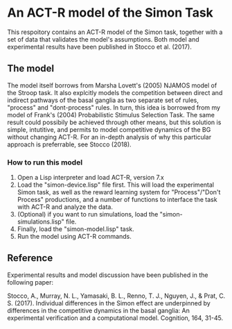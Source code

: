 # An ACT-R model of the Simon Task

This respoitory contains an ACT-R model of the Simon task, together with a set of data that
validates the model's assumptions.  Both model and experimental results have been published 
in Stocco et al. (2017).

## The model 
The model itself borrows from Marsha Lovett's (2005) NJAMOS model of the Stroop task. 
It also explcitly models the competition between direct and indirect pathways 
of the basal ganglia as two separate set of rules, "process" and "dont-process" rules.
In turn, this idea is borrowed from my model of Frank's (2004)
Probabilistic Stimulus Selection Task. The same result
could possibily be achieved through other means, but this
solution is simple, intutitive, and permits to model competitive
dynamics of the BG without changing ACT-R.  For an in-depth analysis of why this
particular approach is preferrable, see Stocco (2018).

### How to run this model
1. Open a Lisp interpreter and load ACT-R, version 7.x
2. Load the "simon-device.lisp" file first. This will load the experimental Simon task, as well
as the reward learning system for "Process"/"Don't Process" productions, and a number of functions 
to interface the task with ACT-R and analyze the data.
3. (Optional) if you want to run simulations, load the  "simon-simulations.lisp" file.
4. Finally, load the "simon-model.lisp" task.
4. Run the model using ACT-R commands.

## Reference

Experimental results and model discussion have been published in the following paper:

Stocco, A., Murray, N. L., Yamasaki, B. L., Renno, T. J., Nguyen, J., & Prat, C. S. (2017). 
Individual differences in the Simon effect are underpinned by differences in the 
competitive dynamics in the basal ganglia: An experimental verification and 
a computational model. Cognition, 164, 31-45.
